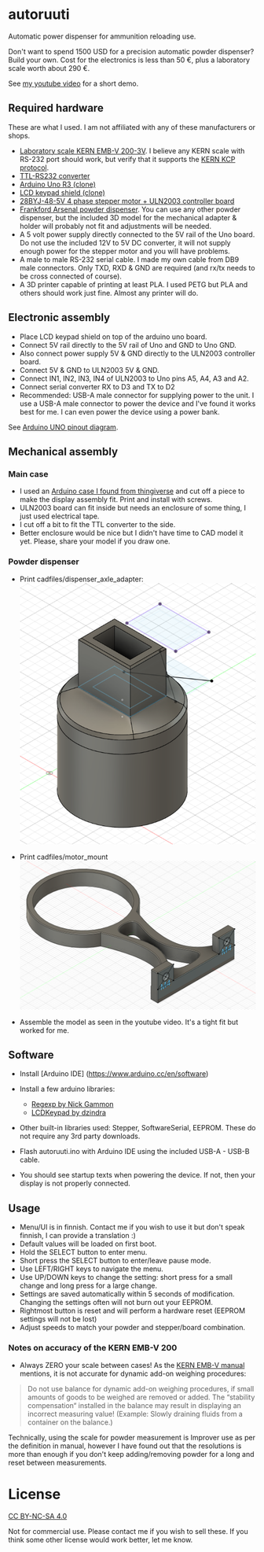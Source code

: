 # autoruuti
Automatic power dispenser for ammunition reloading use.

Don't want to spend 1500 USD for a precision automatic powder dispenser? Build your own.
Cost for the electronics is less than 50 €, plus a laboratory scale worth about 290 €.

See [my youtube video](https://www.youtube.com/watch?v=Eo732I7xDfE&t=23s) for a short demo.

## Required hardware
These are what I used. I am not affiliated with any of these manufacturers or shops.

* [Laboratory scale KERN EMB-V 200-3V](https://vaakaekspertti.fi/laboratoratoriovaaka-kern-emb-v.html). I believe any KERN scale with RS-232 port should work, but verify that it supports the [KERN KCP protocol](https://dok.kern-sohn.com/manuals/files/English/KCP-ZB-e-v1.3.7.pdf).
* [TTL-RS232 converter](https://www.aliexpress.com/item/1005003091082827.html)
* [Arduino Uno R3 (clone)](https://www.aliexpress.com/item/1005003363526075.html)
* [LCD keypad shield (clone)](https://www.aliexpress.com/item/1005004889066625.html)
* [28BYJ-48-5V 4 phase stepper motor + ULN2003 controller board](https://www.aliexpress.com/item/1005004566735226.html)
* [Frankford Arsenal powder dispenser](https://www.metsovaruste.fi/metsastysmaailma/ruutisirotin-frankford-arsenal/p/60-025-3985/). You can use any other powder dispenser, but the included 3D model for the mechanical adapter & holder will probably not fit and adjustments will be needed.
* A 5 volt power supply directly connected to the 5V rail of the Uno board. Do not use the included 12V to 5V DC converter, it will not supply enough power for the stepper motor and you will have problems.
* A male to male RS-232 serial cable. I made my own cable from DB9 male connectors. Only TXD, RXD & GND are required (and rx/tx needs to be cross connected of course).
* A 3D printer capable of printing at least PLA. I used PETG but PLA and others should work just fine. Almost any printer will do.

## Electronic assembly

* Place LCD keypad shield on top of the arduino uno board.
* Connect 5V rail directly to the 5V rail of Uno and GND to Uno GND.
* Also connect power supply 5V & GND directly to the ULN2003 controller board.
* Connect 5V & GND to ULN2003 5V & GND.
* Connect IN1, IN2, IN3, IN4 of ULN2003 to Uno pins A5, A4, A3 and A2.
* Connect serial converter RX to D3 and TX to D2
* Recommended: USB-A male connector for supplying power to the unit. I use a USB-A male connector to power the device and I've found it works best for me. I can even power the device using a power bank.

See [Arduino UNO pinout diagram](https://images.prismic.io/circuito/8e3a980f0f964cc539b4cbbba2654bb660db6f52_arduino-uno-pinout-diagram.png?auto=compress,format).

## Mechanical assembly ##

### Main case ###
* I used an [Arduino case I found from thingiverse](https://www.thingiverse.com/thing:3362327) and cut off a piece to make the display assembly fit. Print and install with screws.
* ULN2003 board can fit inside but needs an enclosure of some thing, I just used electrical tape.
* I cut off a bit to fit the TTL converter to the side.
* Better enclosure would be nice but I didn't have time to CAD model it yet. Please, share your model if you draw one.

### Powder dispenser ###
* Print cadfiles/dispenser_axle_adapter: 
![Dispenser axle adapter](cadfiles/dispenser_axle_adapter/dispenser_axle_adapter_frankfork_arsenal.png)

* Print cadfiles/motor_mount
![Motor mount](cadfiles/motor_mount/motor_mount_frankfork_arsenal.png)
* Assemble the model as seen in the youtube video. It's a tight fit but worked for me.


## Software

* Install [Arduino IDE] (https://www.arduino.cc/en/software)
* Install a few arduino libraries:
   * [Regexp by Nick Gammon](https://github.com/nickgammon/Regexp)
   * [LCDKeypad by dzindra](https://github.com/dzindra/LCDKeypad)
* Other built-in libraries used: Stepper, SoftwareSerial, EEPROM. These do not require any 3rd party downloads.

* Flash autoruuti.ino with Arduino IDE using the included USB-A - USB-B cable.
* You should see startup texts when powering the device. If not, then your display is not properly connected.

## Usage

* Menu/UI is in finnish. Contact me if you wish to use it but don't speak finnish, I can provide a translation :)
* Default values will be loaded on first boot.
* Hold the SELECT button to enter menu.
* Short press the SELECT button to enter/leave pause mode.
* Use LEFT/RIGHT keys to navigate the menu.
* Use UP/DOWN keys to change the setting: short press for a small change and long press for a large change.
* Settings are saved automatically within 5 seconds of modification. Changing the settings often will not burn out your EEPROM.
* Rightmost button is reset and will perform a hardware reset (EEPROM settings will not be lost)
* Adjust speeds to match your powder and stepper/board combination.

### Notes on accuracy of the KERN EMB-V 200

* Always ZERO your scale between cases! As the [KERN EMB-V manual](https://dok.kern-sohn.com/manuals/files/English/EMB-V-BA-e-1624.pdf) mentions, it is not accurate for dynamic add-on weighing procedures:
> Do not use balance for dynamic add-on weighing procedures, if
> small amounts of goods to be weighed are removed or added.
> The “stability compensation“ installed in the balance may result
> in displaying an incorrect measuring value!
> (Example: Slowly draining fluids from a container on the balance.)

Technically, using the scale for powder measurement is Improver use as per the definition in manual, however I have found out that the resolutions is more than enough if you don't keep adding/removing powder for a long and reset between measurements.

# License

[CC BY-NC-SA 4.0](https://creativecommons.org/licenses/by-nc-sa/4.0/)

Not for commercial use. Please contact me if you wish to sell these.
If you think some other license would work better, let me know.
